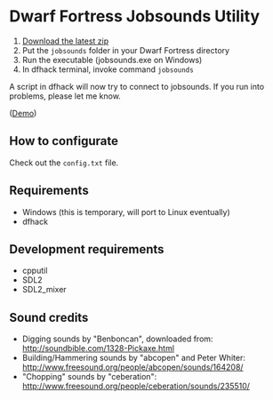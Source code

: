 # Dwarf Fortress Jobsounds Utility

1. [Download the latest zip](https://github.com/birgersp/df-jobsounds/releases/latest)
2. Put the `jobsounds` folder in your Dwarf Fortress directory
3. Run the executable (jobsounds.exe on Windows)
4. In dfhack terminal, invoke command `jobsounds`

A script in dfhack will now try to connect to jobsounds. If you run into problems, please let me know.

([Demo](https://www.youtube.com/watch?v=EpGBG0oPhmQ))

## How to configurate

Check out the `config.txt` file.

## Requirements

- Windows (this is temporary, will port to Linux eventually)
- dfhack

## Development requirements

- cpputil
- SDL2
- SDL2_mixer

## Sound credits

- Digging sounds by "Benboncan", downloaded from: http://soundbible.com/1328-Pickaxe.html
- Building/Hammering sounds by "abcopen" and Peter Whiter: http://www.freesound.org/people/abcopen/sounds/164208/
- "Chopping" sounds by "ceberation": http://www.freesound.org/people/ceberation/sounds/235510/
